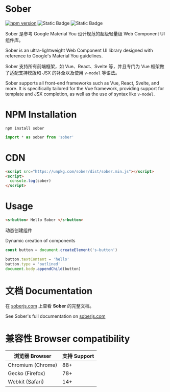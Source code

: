 # Sober

[![npm version](https://badge.fury.io/js/sober.svg)](https://badge.fury.io/js/sober)
![Static Badge](https://img.shields.io/badge/complete%20build-139kb-blue)
![Static Badge](https://img.shields.io/badge/gzip-33kb-wheat)

Sober 是参考 Google Material You 设计规范的超级轻量级 Web Component UI 组件库。   

Sober is an ultra-lightweight Web Component UI library designed with reference to Google's Material You guidelines.

Sober 支持所有前端框架，如 Vue、React、Svelte 等，并且专门为 Vue 框架做了适配支持模版和 JSX 的补全以及使用 `v-model` 等语法。   

Sober supports all front-end frameworks such as Vue, React, Svelte, and more. It is specifically tailored for the Vue framework, providing support for template and JSX completion, as well as the use of syntax like `v-model`.

# NPM Installation
```shell
npm install sober
```

```js
import * as sober from 'sober'
```

# CDN

```html
<script src="https://unpkg.com/sober/dist/sober.min.js"></script>
<script>
  console.log(sober)
</script>
```

# Usage

```html
<s-button> Hello Sober </s-button>
```

动态创建组件   

Dynamic creation of components

```js
const button = document.createElement('s-button')

button.textContent = 'hello'
button.type = 'outlined'
document.body.appendChild(button)
```

# 文档 Documentation

在 [soberjs.com](https://soberjs.com) 上查看 **Sober** 的完整文档。   

See Sober's full documentation on [soberjs.com](https://soberjs.com)

# 兼容性 Browser compatibility

| 浏览器 Browser     | 支持 Support |
| ----------------- | ------------ |
| Chromium (Chrome) | 88+          |
| Gecko (Firefox)   | 78+          |
| Webkit (Safari)   | 14+          |